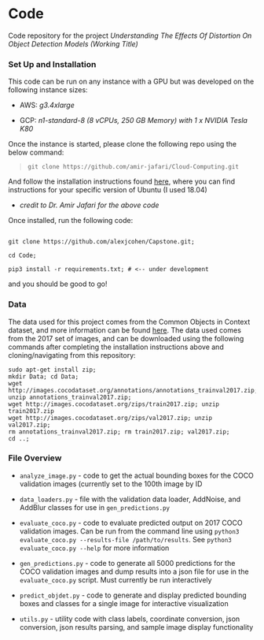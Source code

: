 # Code

Code repository for the project _Understanding The Effects Of Distortion On Object Detection Models (Working Title)_ 

### Set Up and Installation

This code can be run on any instance with a GPU but was developed on the following instance sizes:
	
- AWS: _g3.4xlarge_

- GCP: _n1-standard-8 (8 vCPUs, 250 GB Memory) with 1 x NVIDIA Tesla K80_


Once the instance is started, please clone the following repo using the below command:

> `git clone https://github.com/amir-jafari/Cloud-Computing.git`

And follow the installation instructions found [here](https://github.com/amir-jafari/Cloud-Computing/tree/master/Deep-Learning-Kit-Installation/Shell-Script-Installation), where you can find instructions for your specific version of Ubuntu (I used 18.04) 
- _credit to Dr. Amir Jafari for the above code_

Once installed, run the following code:

```

git clone https://github.com/alexjcohen/Capstone.git; 

cd Code;

pip3 install -r requirements.txt; # <-- under development

```

and you should be good to go!


### Data
The data used for this project comes from the Common Objects in Context dataset, and more information can be found [here](http://cocodataset.org/#home). The data used comes from the 2017 set of images, and can be downloaded using the following commands after completing the installation instructions above and cloning/navigating from this repository:

```
sudo apt-get install zip;
mkdir Data; cd Data;
wget http://images.cocodataset.org/annotations/annotations_trainval2017.zip; unzip annotations_trainval2017.zip;
wget http://images.cocodataset.org/zips/train2017.zip; unzip train2017.zip
wget http://images.cocodataset.org/zips/val2017.zip; unzip val2017.zip;
rm annotations_trainval2017.zip; rm train2017.zip; val2017.zip;
cd ..;
```


### File Overview
- `analyze_image.py` - code to get the actual bounding boxes for the COCO validation images (currently set to the 100th image by ID

- `data_loaders.py` - file with the validation data loader, AddNoise, and AddBlur classes for use in `gen_predictions.py`

- `evaluate_coco.py` - code to evaluate predicted output on 2017 COCO validation images. Can be run from the command line using `python3 evaluate_coco.py --results-file /path/to/results`. See `python3 evaluate_coco.py --help` for more information

- `gen_predictions.py` - code to generate all 5000 predictions for the COCO validation images and dump results into a json file for use in the `evaluate_coco.py` script. Must currently be run interactively

- `predict_objdet.py` - code to generate and display predicted bounding boxes and classes for a single image for interactive visualization

- `utils.py` - utility code with class labels, coordinate conversion, json conversion, json results parsing, and sample image display functionality 
